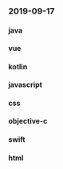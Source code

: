 ### 2019-09-17

#### java

#### vue

#### kotlin

#### javascript

#### css

#### objective-c

#### swift

#### html
